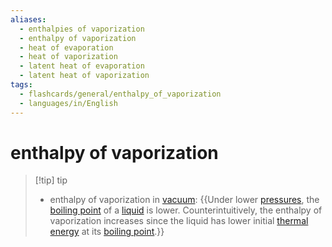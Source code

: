 ```yaml
---
aliases:
  - enthalpies of vaporization
  - enthalpy of vaporization
  - heat of evaporation
  - heat of vaporization
  - latent heat of evaporation
  - latent heat of vaporization
tags:
  - flashcards/general/enthalpy_of_vaporization
  - languages/in/English
---
```


# enthalpy of vaporization

> [!tip] tip
>
> - enthalpy of vaporization in [vacuum](vacuum.md): {{Under lower [pressures](pressure.md), the [boiling point](boiling%20point.md) of a [liquid](liquid.md) is lower. Counterintuitively, the enthalpy of vaporization increases since the liquid has lower initial [thermal energy](thermal%20energy.md) at its [boiling point](boiling%20point.md).}} <!--SR:!2023-12-23,4,270-->
